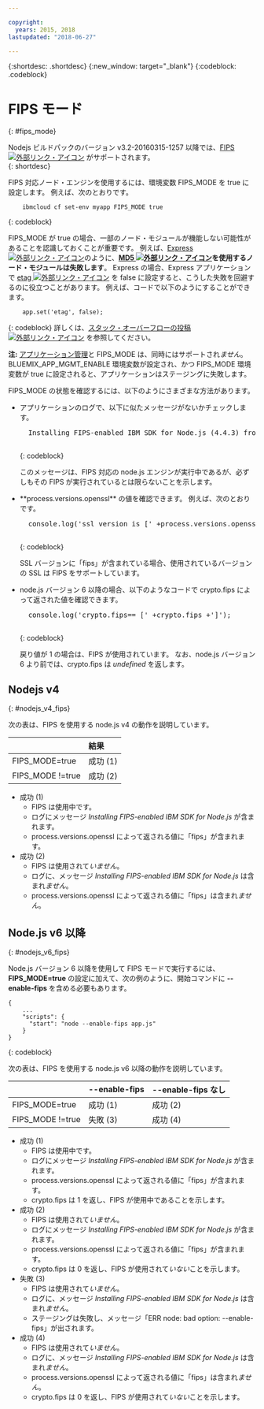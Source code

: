 ```yaml
---

copyright:
  years: 2015, 2018
lastupdated: "2018-06-27"

---
```


{:shortdesc: .shortdesc}
{:new_window: target="_blank"}
{:codeblock: .codeblock}

# FIPS モード
{: #fips_mode}

Nodejs ビルドパックのバージョン v3.2-20160315-1257 以降では、[FIPS ![外部リンク・アイコン](../../icons/launch-glyph.svg "外部リンク・アイコン")](https://en.wikipedia.org/wiki/Federal_Information_Processing_Standards) がサポートされます。  
{: shortdesc}

FIPS 対応ノード・エンジンを使用するには、環境変数 FIPS_MODE を true に設定します。
例えば、次のとおりです。

```
    ibmcloud cf set-env myapp FIPS_MODE true
```
{: codeblock}

FIPS_MODE が true の場合、一部のノード・モジュールが機能しない可能性があることを認識しておくことが重要です。  例えば、[Express ![外部リンク・アイコン](../../icons/launch-glyph.svg "外部リンク・アイコン")](http://expressjs.com/)のように、**[MD5 ![外部リンク・アイコン](../../icons/launch-glyph.svg "外部リンク・アイコン")](https://en.wikipedia.org/wiki/MD5)を使用するノード・モジュールは失敗します**。  Express の場合、Express アプリケーションで [etag ![外部リンク・アイコン](../../icons/launch-glyph.svg "外部リンク・アイコン")](http://expressjs.com/en/api.html) を false に設定すると、こうした失敗を回避するのに役立つことがあります。 例えば、コードで以下のようにすることができます。
```
    app.set('etag', false);
```
{: codeblock}
詳しくは、[スタック・オーバーフローの投稿 ![外部リンク・アイコン](../../icons/launch-glyph.svg "外部リンク・アイコン")](http://stackoverflow.com/questions/15191511/disable-etag-header-in-express-node-js) を参照してください。

**注:** [アプリケーション管理](../common/app_mng.html)と FIPS_MODE は、同時にはサポートされ*ません*。  BLUEMIX_APP_MGMT_ENABLE 環境変数が設定され、かつ FIPS_MODE 環境変数が true に設定されると、アプリケーションはステージングに失敗します。

FIPS_MODE の状態を確認するには、以下のようにさまざまな方法があります。
<ul>
<li> アプリケーションのログで、以下に似たメッセージがないかチェックします。    

  <pre>
  Installing FIPS-enabled IBM SDK for Node.js (4.4.3) from cache
  </pre>
  {: codeblock}

このメッセージは、FIPS 対応の node.js エンジンが実行中であるが、必ずしもその FIPS が実行されているとは限らないことを示します。
</li>

<li> **process.versions.openssl** の値を確認できます。 例えば、次のとおりです。

  <pre>
  console.log('ssl version is [' +process.versions.openssl +']');
  </pre>
  {: codeblock}

SSL バージョンに「fips」が含まれている場合、使用されているバージョンの SSL は FIPS をサポートしています。  
</li>

<li> node.js バージョン 6 以降の場合、以下のようなコードで crypto.fips によって返された値を確認できます。

  <pre>
  console.log('crypto.fips== [' +crypto.fips +']');
  </pre>
  {: codeblock}

戻り値が 1 の場合は、FIPS が使用されています。 なお、node.js バージョン 6 より前では、crypto.fips は *undefined* を返します。
</li>
</ul>

## Nodejs v4
{: #nodejs_v4_fips}

次の表は、FIPS を使用する node.js v4 の動作を説明しています。

|                 | 結果        |
| :-------------- | :------------ |
|FIPS_MODE=true   |成功 (1)    |
|FIPS_MODE !=true |成功 (2)    |

* 成功 (1)
  * FIPS は使用中です。
  * ログにメッセージ *Installing FIPS-enabled IBM SDK for Node.js* が含まれます。
  * process.versions.openssl によって返される値に「fips」が含まれます。
* 成功 (2)
  * FIPS は使用されて*いません*。
  * ログに、メッセージ *Installing FIPS-enabled IBM SDK for Node.js* は含まれ*ません*。
  * process.versions.openssl によって返される値に「fips」は含まれ*ません*。

## Node.js v6 以降
{: #nodejs_v6_fips}

Node.js バージョン 6 以降を使用して FIPS モードで実行するには、**FIPS_MODE=true** の設定に加えて、次の例のように、開始コマンドに **--enable-fips** を含める必要もあります。
```
{
    ...   
    "scripts": {
      "start": "node --enable-fips app.js"
    }
}
```
{: codeblock}

次の表は、FIPS を使用する node.js v6 以降の動作を説明しています。

|                 |--enable-fips  |--enable-fips なし |
| :-------------- | :------------ | :-------------- |
|FIPS_MODE=true   |成功 (1)    |成功 (2)      |
|FIPS_MODE !=true |失敗 (3)    |成功 (4)      |

* 成功 (1)
  * FIPS は使用中です。
  * ログにメッセージ *Installing FIPS-enabled IBM SDK for Node.js* が含まれます。
  * process.versions.openssl によって返される値に「fips」が含まれます。
  * crypto.fips は 1 を返し、FIPS が使用中であることを示します。
* 成功 (2)
  * FIPS は使用されて*いません*。
  * ログにメッセージ *Installing FIPS-enabled IBM SDK for Node.js* が含まれます。
  * process.versions.openssl によって返される値に「fips」が含まれます。
  * crypto.fips は 0 を返し、FIPS が使用されて*いない*ことを示します。
* 失敗 (3)
  * FIPS は使用されて*いません*。
  * ログに、メッセージ *Installing FIPS-enabled IBM SDK for Node.js* は含まれ*ません*。
  * ステージングは失敗し、メッセージ「ERR node: bad option: --enable-fips」が出されます。
* 成功 (4)
  * FIPS は使用されて*いません*。
  * ログに、メッセージ *Installing FIPS-enabled IBM SDK for Node.js* は含まれ*ません*。
  * process.versions.openssl によって返される値に「fips」は含まれ*ません*。
  * crypto.fips は 0 を返し、FIPS が使用されて*いない*ことを示します。
